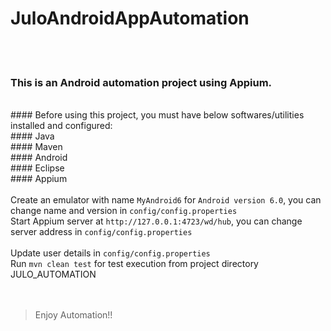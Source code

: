 # JuloAndroidAppAutomation
<br><br>

### This is an Android automation project using Appium.<br>
<br>
#### Before using this project, you must have below softwares/utilities installed and configured:<br>
#### Java<br>
#### Maven<br>
#### Android<br>
#### Eclipse<br>
#### Appium<br>
<br>
Create an emulator with name <code>MyAndroid6</code> for <code>Android version 6.0</code>, you can change name and version in <code>config/config.properties</code><br>
Start Appium server at <code>http://127.0.0.1:4723/wd/hub</code>, you can change server address in <code>config/config.properties</code><br>
<br>
Update user details in <code>config/config.properties</code><br>
Run <code>mvn clean test</code> for test execution from project directory JULO_AUTOMATION<br>
<br>
<br>
<blockquote>Enjoy Automation!!</blockquote>
